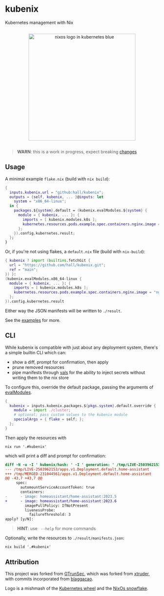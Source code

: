 # kubenix

Kubernetes management with Nix

<p align="center" style="margin: 2em auto;">
  <img src="./docs/static/logo.svg" alt="nixos logo in kubernetes blue" width="350"/>
</p>

> **WARN**: this is a work in progress, expect breaking [changes](./CHANGELOG.md)

## Usage

A minimal example `flake.nix` (build with `nix build`):

```nix
{
  inputs.kubenix.url = "github:hall/kubenix";
  outputs = {self, kubenix, ... }@inputs: let
    system = "x86_64-linux";
  in {
    packages.${system}.default = (kubenix.evalModules.${system} {
      module = { kubenix, ... }: {
        imports = [ kubenix.modules.k8s ];
        kubernetes.resources.pods.example.spec.containers.nginx.image = "nginx";
      };
    }).config.kubernetes.result;
  };
}
```

Or, if you're not using flakes, a `default.nix` file (build with `nix-build`):

```nix
{ kubenix ? import (builtins.fetchGit {
  url = "https://github.com/hall/kubenix.git";
  ref = "main";
}) }:
(kubenix.evalModules.x86_64-linux {
  module = { kubenix, ... }: {
    imports = [ kubenix.modules.k8s ];
    kubernetes.resources.pods.example.spec.containers.nginx.image = "nginx";
  };
}).config.kubernetes.result
```

Either way the JSON manifests will be written to `./result`.

See the [examples](https://kubenix.org/examples/pod) for more.

## CLI

While kubenix is compatible with just about any deployment system, there's a simple builtin CLI which can:

- show a diff, prompt for confirmation, then apply
- prune removed resources
- pipe manifests through [vals](https://github.com/helmfile/vals) for the ability to inject secrets without writing them to the nix store

To configure this, override the default package, passing the arguments of [evalModules](https://nixos.org/manual/nixpkgs/stable/#module-system-lib-evalModules).

```nix
{
  kubenix = inputs.kubenix.packages.${pkgs.system}.default.override {
    module = import ./cluster;
    # optional; pass custom values to the kubenix module
    specialArgs = { flake = self; };
  };
}
```

Then apply the resources with

    nix run '.#kubenix'

which will print a diff and prompt for confirmation:

```diff
diff -N -u -I ' kubenix/hash: ' -I ' generation: ' /tmp/LIVE-2503962153/apps.v1.Deployment.default.home-assistant /tmp/MERGED-231044561/apps.v1.Deployment.default.home-assistant
--- /tmp/LIVE-2503962153/apps.v1.Deployment.default.home-assistant      2023-07-06 23:33:29.841771295 -0400
+++ /tmp/MERGED-231044561/apps.v1.Deployment.default.home-assistant     2023-07-06 23:33:29.842771296 -0400
@@ -43,7 +43,7 @@
     spec:
       automountServiceAccountToken: true
       containers:
-      - image: homeassistant/home-assistant:2023.5
+      - image: homeassistant/home-assistant:2023.6
         imagePullPolicy: IfNotPresent
         livenessProbe:
           failureThreshold: 3
apply? [y/N]:
```

> **HINT**: use ` --help` for more commands

Optionally, write the resources to `./result/manifests.json`:

    nix build '.#kubenix'

## Attribution

This project was forked from [GTrunSec](https://github.com/GTrunSec/kubenix), which was forked from [xtruder](https://github.com/xtruder/kubenix), with commits incorporated from [blaggacao](https://github.com/blaggacao/kubenix).

Logo is a mishmash of the [Kubernetes wheel](https://github.com/kubernetes/kubernetes/blob/master/logo/logo.svg) and the [NixOs snowflake](https://github.com/NixOS/nixos-artwork/blob/master/logo/white.svg).
